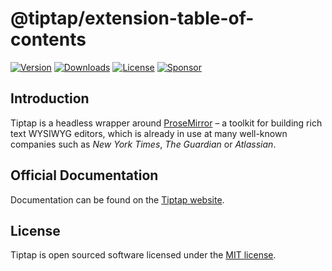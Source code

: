 # @tiptap/extension-table-of-contents
[![Version](https://img.shields.io/npm/v/@tiptap/extension-table-of-contents.svg?label=version)](https://www.npmjs.com/package/@tiptap/extension-table-of-contents)
[![Downloads](https://img.shields.io/npm/dm/@tiptap/extension-table-of-contents.svg)](https://npmcharts.com/compare/tiptap?minimal=true)
[![License](https://img.shields.io/npm/l/@tiptap/extension-table-of-contents.svg)](https://www.npmjs.com/package/@tiptap/extension-table-of-contents)
[![Sponsor](https://img.shields.io/static/v1?label=Sponsor&message=%E2%9D%A4&logo=GitHub)](https://github.com/sponsors/ueberdosis)

## Introduction
Tiptap is a headless wrapper around [ProseMirror](https://ProseMirror.net) – a toolkit for building rich text WYSIWYG editors, which is already in use at many well-known companies such as *New York Times*, *The Guardian* or *Atlassian*.

## Official Documentation
Documentation can be found on the [Tiptap website](https://tiptap.dev).

## License
Tiptap is open sourced software licensed under the [MIT license](https://github.com/ueberdosis/tiptap/blob/main/LICENSE.md).

